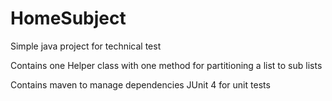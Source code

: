 # HomeSubject
Simple java project for technical test 

Contains one Helper class with one method for partitioning a list to sub lists

Contains maven to manage dependencies
JUnit 4 for unit tests
